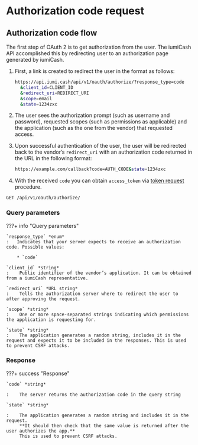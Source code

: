 # Authorization code request

## Authorization code flow

The first step of OAuth 2 is to get authorization from the user. 
The iumiCash API accomplished this by redirecting user to an authorization page generated by iumiCash.


1. First, a link is created to redirect the user in the format as follows:

    ```bash
    https://api.iumi.cash/api/v1/oauth/authorize/?response_type=code
      &client_id=CLIENT_ID
      &redirect_uri=REDIRECT_URI
      &scope=email
      &state=1234zxc
    ```
   
2. The user sees the authorization prompt (such as username and password), 
requested scopes (such as permissions as applicable) and the application (such as the one from the vendor) that requested access.
   
3. Upon successful authentication of the user, the user will be redirected back to the vendor’s `redirect_uri` with an authorization code returned in the URL in the following format:

    ```bash
    https://example.com/callback?code=AUTH_CODE&state=1234zxc 
    ```

4. With the received `code` you can obtain `access_token` via [token request][token] procedure.


`GET /api/v1/oauth/authorize/`


### Query parameters

???+ info "Query parameters"

    `response_type` *enum*
    :   Indicates that your server expects to receive an authorization code. Possible values:
        
        * `code` 

    `client_id` *string*
    :    Public identifier of the vendor’s application. It can be obtained from a iumiCash representative.

    `redirect_uri` *URL string*
    :    Tells the authorization server where to redirect the user to after approving the request.

    `scope` *string*
    :    One or more space-separated strings indicating which permissions the application is requesting for.

    `state` *string*
    :    The application generates a random string, includes it in the request and expects it to be included in the responses. This is used to prevent CSRF attacks.

    
### Response

???+ success "Response"

    `code` *string*
    
    :    The server returns the authorization code in the query string

    `state` *string*
    
    :    The application generates a random string and includes it in the request. 
         **It should then check that the same value is returned after the user authorizes the app.**
         This is used to prevent CSRF attacks.


[vendor registration]: ../vendors/vendor_registration.md
[code]: #authorization-code
[order]: ../orders/index.md
[recurrent payments]: ../orders/recurrent_payment.md
[token]: ../authentication/token.md#authorization-code

